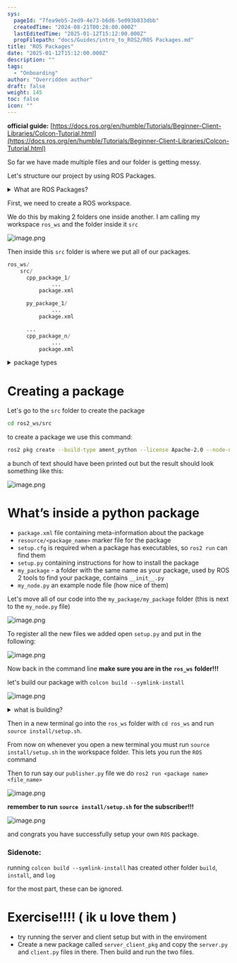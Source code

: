 ```yaml
---
sys:
  pageId: "7fea9eb5-2ed9-4e73-b6d6-5e093b833dbb"
  createdTime: "2024-08-21T00:28:00.000Z"
  lastEditedTime: "2025-01-12T15:12:00.000Z"
  propFilepath: "docs/Guides/intro_to_ROS2/ROS Packages.md"
title: "ROS Packages"
date: "2025-01-12T15:12:00.000Z"
description: ""
tags:
  - "Onboarding"
author: "Overridden author"
draft: false
weight: 145
toc: false
icon: ""
---
```


**official guide:** [https://docs.ros.org/en/humble/Tutorials/Beginner-Client-Libraries/Colcon-Tutorial.html](https://docs.ros.org/en/humble/Tutorials/Beginner-Client-Libraries/Colcon-Tutorial.html)

So far we have made multiple files and our folder is getting messy.

Let's structure our project by using ROS Packages.

<details>

<summary>What are ROS Packages?</summary>

ROS Packages are, as the name implies, packages of code that are highly sharable between ROS developers.

They consist of a folder, `package.xml` file, and source code

```python
      cpp_package_1/
		      ... imagine much code files here ..
          package.xml
```

</details>

First, we need to create a ROS workspace.

We do this by making 2 folders one inside another. I am calling my workspace `ros_ws` and the folder inside it `src`

![image.png](https://prod-files-secure.s3.us-west-2.amazonaws.com/d518164a-d88e-44d1-a4ee-3adb3bd8bce0/70706947-fd18-4537-a67b-e12946812d31/image.png?X-Amz-Algorithm=AWS4-HMAC-SHA256&X-Amz-Content-Sha256=UNSIGNED-PAYLOAD&X-Amz-Credential=ASIAZI2LB466XEND2DHT%2F20250315%2Fus-west-2%2Fs3%2Faws4_request&X-Amz-Date=20250315T080940Z&X-Amz-Expires=3600&X-Amz-Security-Token=IQoJb3JpZ2luX2VjELj%2F%2F%2F%2F%2F%2F%2F%2F%2F%2FwEaCXVzLXdlc3QtMiJIMEYCIQCZTG6JbGFaAhZGcSaQYTc%2BCi7vORoV30w8xEDxGFEYwAIhAJ6l%2BXXs2e%2FoCeZh8lMvocjJ46Qqeck9kMBfn%2FE0PuOMKv8DCBEQABoMNjM3NDIzMTgzODA1Igwh4E6S2%2B8ov5DOHaIq3AOozonM7caujq8qhY%2FWAkH5XSFiCQ55k4WtCdatbOm93ISCXH%2BRa94xq4Lj%2B19JV5AeAgfizb0LvoZmMYsLWbwk2YO4qTTfWZIKl9PmYue9JAe9q%2FrfqDDmS1%2BZtldIzwnoIKSdJ9piOluJtmxDFuP%2B1T7x8oNZArspNkGc%2BBAJhK3%2B%2F2wxngqPcZe0PDiecvq2jo57CQll7A8ILRAoTXU6XOssykdX8j4t94gVgoOvMnB9sSWxuK51YXpRV5p1QlkUZVwRqvyStyMDB7LDiWSjZ8cQOMYDc8Ve81vNmriipZHibe2xSGQgPUvEb2qXxrPMxBWKMBpJh80Qn75Gv6V341l5BTCHnNHO1wn6QDEnSNJdr82cNuVtIoEP7EOjhE6LfNk8p0SbWYvVjzzCfqWfGCrlzBXwcoUB1sz2cWm78l2FIB%2F0VHlDov%2F1%2FBOhnBT5XNg%2Bmjs65i9ayGAzP5Ku9RS7NmFT0Guo7o5L58eJ1ZnztQf8I8pa7XGKvTnekhOZ9Qro%2FcR%2FpT%2FFmx1j6R313yD14oAGymZBMqaNQ6cjr%2FstvDYXsOzO6vqiQqN%2B7yGhZHKQx412dNTrgg%2BBZrk8IT1mrCd3UKulPSpIuq8CofbAbgcf8BuIw9sZADD84dS%2BBjqkAaIeMIdrl2%2BZpXKVhsh8nc%2BFPAYoxA3kgpyOgeym0Fb6d1etjcZUb%2FcA1Sv9sE29zrcZEVA72n0wWEjtZTKlLX%2FQYidIFAAlVb4Ulcb0BRQq9Gx2hsd60tKbSgndWGHDponhMkbOc%2FKDsGSY2nekumKYisA7PyoqyQm36pPlXv7%2B6gmWw5ZyBP1XRmdbLtcZ9ePH%2BqUYjkTy2z5II1fjkpmYBiMr&X-Amz-Signature=9c3deb9c72dabba3e125131763cf5ce791f578e044211691820dd25ffd00bc95&X-Amz-SignedHeaders=host&x-id=GetObject)

Then inside this `src` folder is where we put all of our packages.

```python
ros_ws/
    src/
      cpp_package_1/
		      ...
          package.xml

      py_package_1/
		      ...
          package.xml

      ...
      cpp_package_n/
		      ...
          package.xml

```

<details>

<summary>package types</summary>

packages can be either `C++` or python.

the intern file structure is different for each but for this guide we will stick to creating python packages

</details>

# Creating a package

Let's go to the `src` folder to create the package

```bash
cd ros2_ws/src
```

to create a package we use this command:

```bash
ros2 pkg create --build-type ament_python --license Apache-2.0 --node-name my_node my_package
```

a bunch of text should have been printed out but the result should look something like this:

![image.png](https://prod-files-secure.s3.us-west-2.amazonaws.com/d518164a-d88e-44d1-a4ee-3adb3bd8bce0/e6cf1e3f-8512-4a3e-b131-079f800bf3e8/image.png?X-Amz-Algorithm=AWS4-HMAC-SHA256&X-Amz-Content-Sha256=UNSIGNED-PAYLOAD&X-Amz-Credential=ASIAZI2LB466XEND2DHT%2F20250315%2Fus-west-2%2Fs3%2Faws4_request&X-Amz-Date=20250315T080940Z&X-Amz-Expires=3600&X-Amz-Security-Token=IQoJb3JpZ2luX2VjELj%2F%2F%2F%2F%2F%2F%2F%2F%2F%2FwEaCXVzLXdlc3QtMiJIMEYCIQCZTG6JbGFaAhZGcSaQYTc%2BCi7vORoV30w8xEDxGFEYwAIhAJ6l%2BXXs2e%2FoCeZh8lMvocjJ46Qqeck9kMBfn%2FE0PuOMKv8DCBEQABoMNjM3NDIzMTgzODA1Igwh4E6S2%2B8ov5DOHaIq3AOozonM7caujq8qhY%2FWAkH5XSFiCQ55k4WtCdatbOm93ISCXH%2BRa94xq4Lj%2B19JV5AeAgfizb0LvoZmMYsLWbwk2YO4qTTfWZIKl9PmYue9JAe9q%2FrfqDDmS1%2BZtldIzwnoIKSdJ9piOluJtmxDFuP%2B1T7x8oNZArspNkGc%2BBAJhK3%2B%2F2wxngqPcZe0PDiecvq2jo57CQll7A8ILRAoTXU6XOssykdX8j4t94gVgoOvMnB9sSWxuK51YXpRV5p1QlkUZVwRqvyStyMDB7LDiWSjZ8cQOMYDc8Ve81vNmriipZHibe2xSGQgPUvEb2qXxrPMxBWKMBpJh80Qn75Gv6V341l5BTCHnNHO1wn6QDEnSNJdr82cNuVtIoEP7EOjhE6LfNk8p0SbWYvVjzzCfqWfGCrlzBXwcoUB1sz2cWm78l2FIB%2F0VHlDov%2F1%2FBOhnBT5XNg%2Bmjs65i9ayGAzP5Ku9RS7NmFT0Guo7o5L58eJ1ZnztQf8I8pa7XGKvTnekhOZ9Qro%2FcR%2FpT%2FFmx1j6R313yD14oAGymZBMqaNQ6cjr%2FstvDYXsOzO6vqiQqN%2B7yGhZHKQx412dNTrgg%2BBZrk8IT1mrCd3UKulPSpIuq8CofbAbgcf8BuIw9sZADD84dS%2BBjqkAaIeMIdrl2%2BZpXKVhsh8nc%2BFPAYoxA3kgpyOgeym0Fb6d1etjcZUb%2FcA1Sv9sE29zrcZEVA72n0wWEjtZTKlLX%2FQYidIFAAlVb4Ulcb0BRQq9Gx2hsd60tKbSgndWGHDponhMkbOc%2FKDsGSY2nekumKYisA7PyoqyQm36pPlXv7%2B6gmWw5ZyBP1XRmdbLtcZ9ePH%2BqUYjkTy2z5II1fjkpmYBiMr&X-Amz-Signature=2d9db1228098570a0f5860613247c3b8bc9f98eedfebb70e2df51061bc910675&X-Amz-SignedHeaders=host&x-id=GetObject)

# What’s inside a python package

- `package.xml` file containing meta-information about the package
- `resource/<package_name>` marker file for the package
- `setup.cfg` is required when a package has executables, so `ros2 run` can find them
- `setup.py` containing instructions for how to install the package
- `my_package` - a folder with the same name as your package, used by ROS 2 tools to find your package, contains `__init__.py`
- `my_node.py` an example node file (how nice of them)

Let's move all of our code into the `my_package/my_package` folder (this is next to the `my_node.py` file)

![image.png](https://prod-files-secure.s3.us-west-2.amazonaws.com/d518164a-d88e-44d1-a4ee-3adb3bd8bce0/9ce58f11-0da9-4d3e-b86d-506a9685d378/image.png?X-Amz-Algorithm=AWS4-HMAC-SHA256&X-Amz-Content-Sha256=UNSIGNED-PAYLOAD&X-Amz-Credential=ASIAZI2LB466XEND2DHT%2F20250315%2Fus-west-2%2Fs3%2Faws4_request&X-Amz-Date=20250315T080940Z&X-Amz-Expires=3600&X-Amz-Security-Token=IQoJb3JpZ2luX2VjELj%2F%2F%2F%2F%2F%2F%2F%2F%2F%2FwEaCXVzLXdlc3QtMiJIMEYCIQCZTG6JbGFaAhZGcSaQYTc%2BCi7vORoV30w8xEDxGFEYwAIhAJ6l%2BXXs2e%2FoCeZh8lMvocjJ46Qqeck9kMBfn%2FE0PuOMKv8DCBEQABoMNjM3NDIzMTgzODA1Igwh4E6S2%2B8ov5DOHaIq3AOozonM7caujq8qhY%2FWAkH5XSFiCQ55k4WtCdatbOm93ISCXH%2BRa94xq4Lj%2B19JV5AeAgfizb0LvoZmMYsLWbwk2YO4qTTfWZIKl9PmYue9JAe9q%2FrfqDDmS1%2BZtldIzwnoIKSdJ9piOluJtmxDFuP%2B1T7x8oNZArspNkGc%2BBAJhK3%2B%2F2wxngqPcZe0PDiecvq2jo57CQll7A8ILRAoTXU6XOssykdX8j4t94gVgoOvMnB9sSWxuK51YXpRV5p1QlkUZVwRqvyStyMDB7LDiWSjZ8cQOMYDc8Ve81vNmriipZHibe2xSGQgPUvEb2qXxrPMxBWKMBpJh80Qn75Gv6V341l5BTCHnNHO1wn6QDEnSNJdr82cNuVtIoEP7EOjhE6LfNk8p0SbWYvVjzzCfqWfGCrlzBXwcoUB1sz2cWm78l2FIB%2F0VHlDov%2F1%2FBOhnBT5XNg%2Bmjs65i9ayGAzP5Ku9RS7NmFT0Guo7o5L58eJ1ZnztQf8I8pa7XGKvTnekhOZ9Qro%2FcR%2FpT%2FFmx1j6R313yD14oAGymZBMqaNQ6cjr%2FstvDYXsOzO6vqiQqN%2B7yGhZHKQx412dNTrgg%2BBZrk8IT1mrCd3UKulPSpIuq8CofbAbgcf8BuIw9sZADD84dS%2BBjqkAaIeMIdrl2%2BZpXKVhsh8nc%2BFPAYoxA3kgpyOgeym0Fb6d1etjcZUb%2FcA1Sv9sE29zrcZEVA72n0wWEjtZTKlLX%2FQYidIFAAlVb4Ulcb0BRQq9Gx2hsd60tKbSgndWGHDponhMkbOc%2FKDsGSY2nekumKYisA7PyoqyQm36pPlXv7%2B6gmWw5ZyBP1XRmdbLtcZ9ePH%2BqUYjkTy2z5II1fjkpmYBiMr&X-Amz-Signature=bcf2a8c80727271ab1798a3aeb10fae9d6f721b1352d8ba0872c4569930f86e8&X-Amz-SignedHeaders=host&x-id=GetObject)

To register all the new files we added open `setup.py` and put in the following:

![image.png](https://prod-files-secure.s3.us-west-2.amazonaws.com/d518164a-d88e-44d1-a4ee-3adb3bd8bce0/1cd7c262-4cae-4496-9d75-c178537d24a2/image.png?X-Amz-Algorithm=AWS4-HMAC-SHA256&X-Amz-Content-Sha256=UNSIGNED-PAYLOAD&X-Amz-Credential=ASIAZI2LB466XEND2DHT%2F20250315%2Fus-west-2%2Fs3%2Faws4_request&X-Amz-Date=20250315T080940Z&X-Amz-Expires=3600&X-Amz-Security-Token=IQoJb3JpZ2luX2VjELj%2F%2F%2F%2F%2F%2F%2F%2F%2F%2FwEaCXVzLXdlc3QtMiJIMEYCIQCZTG6JbGFaAhZGcSaQYTc%2BCi7vORoV30w8xEDxGFEYwAIhAJ6l%2BXXs2e%2FoCeZh8lMvocjJ46Qqeck9kMBfn%2FE0PuOMKv8DCBEQABoMNjM3NDIzMTgzODA1Igwh4E6S2%2B8ov5DOHaIq3AOozonM7caujq8qhY%2FWAkH5XSFiCQ55k4WtCdatbOm93ISCXH%2BRa94xq4Lj%2B19JV5AeAgfizb0LvoZmMYsLWbwk2YO4qTTfWZIKl9PmYue9JAe9q%2FrfqDDmS1%2BZtldIzwnoIKSdJ9piOluJtmxDFuP%2B1T7x8oNZArspNkGc%2BBAJhK3%2B%2F2wxngqPcZe0PDiecvq2jo57CQll7A8ILRAoTXU6XOssykdX8j4t94gVgoOvMnB9sSWxuK51YXpRV5p1QlkUZVwRqvyStyMDB7LDiWSjZ8cQOMYDc8Ve81vNmriipZHibe2xSGQgPUvEb2qXxrPMxBWKMBpJh80Qn75Gv6V341l5BTCHnNHO1wn6QDEnSNJdr82cNuVtIoEP7EOjhE6LfNk8p0SbWYvVjzzCfqWfGCrlzBXwcoUB1sz2cWm78l2FIB%2F0VHlDov%2F1%2FBOhnBT5XNg%2Bmjs65i9ayGAzP5Ku9RS7NmFT0Guo7o5L58eJ1ZnztQf8I8pa7XGKvTnekhOZ9Qro%2FcR%2FpT%2FFmx1j6R313yD14oAGymZBMqaNQ6cjr%2FstvDYXsOzO6vqiQqN%2B7yGhZHKQx412dNTrgg%2BBZrk8IT1mrCd3UKulPSpIuq8CofbAbgcf8BuIw9sZADD84dS%2BBjqkAaIeMIdrl2%2BZpXKVhsh8nc%2BFPAYoxA3kgpyOgeym0Fb6d1etjcZUb%2FcA1Sv9sE29zrcZEVA72n0wWEjtZTKlLX%2FQYidIFAAlVb4Ulcb0BRQq9Gx2hsd60tKbSgndWGHDponhMkbOc%2FKDsGSY2nekumKYisA7PyoqyQm36pPlXv7%2B6gmWw5ZyBP1XRmdbLtcZ9ePH%2BqUYjkTy2z5II1fjkpmYBiMr&X-Amz-Signature=78b6fe56e42505ac7d4ed6b9b0391e50224e83195a43628cf4de417b0159de94&X-Amz-SignedHeaders=host&x-id=GetObject)

Now back in the command line **make sure you are in the** **`ros_ws`** **folder!!!**

let's build our package with `colcon build --symlink-install`

![image.png](https://prod-files-secure.s3.us-west-2.amazonaws.com/d518164a-d88e-44d1-a4ee-3adb3bd8bce0/2f2a0d27-b173-48fd-b189-5f5c0ce65619/image.png?X-Amz-Algorithm=AWS4-HMAC-SHA256&X-Amz-Content-Sha256=UNSIGNED-PAYLOAD&X-Amz-Credential=ASIAZI2LB466XEND2DHT%2F20250315%2Fus-west-2%2Fs3%2Faws4_request&X-Amz-Date=20250315T080940Z&X-Amz-Expires=3600&X-Amz-Security-Token=IQoJb3JpZ2luX2VjELj%2F%2F%2F%2F%2F%2F%2F%2F%2F%2FwEaCXVzLXdlc3QtMiJIMEYCIQCZTG6JbGFaAhZGcSaQYTc%2BCi7vORoV30w8xEDxGFEYwAIhAJ6l%2BXXs2e%2FoCeZh8lMvocjJ46Qqeck9kMBfn%2FE0PuOMKv8DCBEQABoMNjM3NDIzMTgzODA1Igwh4E6S2%2B8ov5DOHaIq3AOozonM7caujq8qhY%2FWAkH5XSFiCQ55k4WtCdatbOm93ISCXH%2BRa94xq4Lj%2B19JV5AeAgfizb0LvoZmMYsLWbwk2YO4qTTfWZIKl9PmYue9JAe9q%2FrfqDDmS1%2BZtldIzwnoIKSdJ9piOluJtmxDFuP%2B1T7x8oNZArspNkGc%2BBAJhK3%2B%2F2wxngqPcZe0PDiecvq2jo57CQll7A8ILRAoTXU6XOssykdX8j4t94gVgoOvMnB9sSWxuK51YXpRV5p1QlkUZVwRqvyStyMDB7LDiWSjZ8cQOMYDc8Ve81vNmriipZHibe2xSGQgPUvEb2qXxrPMxBWKMBpJh80Qn75Gv6V341l5BTCHnNHO1wn6QDEnSNJdr82cNuVtIoEP7EOjhE6LfNk8p0SbWYvVjzzCfqWfGCrlzBXwcoUB1sz2cWm78l2FIB%2F0VHlDov%2F1%2FBOhnBT5XNg%2Bmjs65i9ayGAzP5Ku9RS7NmFT0Guo7o5L58eJ1ZnztQf8I8pa7XGKvTnekhOZ9Qro%2FcR%2FpT%2FFmx1j6R313yD14oAGymZBMqaNQ6cjr%2FstvDYXsOzO6vqiQqN%2B7yGhZHKQx412dNTrgg%2BBZrk8IT1mrCd3UKulPSpIuq8CofbAbgcf8BuIw9sZADD84dS%2BBjqkAaIeMIdrl2%2BZpXKVhsh8nc%2BFPAYoxA3kgpyOgeym0Fb6d1etjcZUb%2FcA1Sv9sE29zrcZEVA72n0wWEjtZTKlLX%2FQYidIFAAlVb4Ulcb0BRQq9Gx2hsd60tKbSgndWGHDponhMkbOc%2FKDsGSY2nekumKYisA7PyoqyQm36pPlXv7%2B6gmWw5ZyBP1XRmdbLtcZ9ePH%2BqUYjkTy2z5II1fjkpmYBiMr&X-Amz-Signature=09efb2888ecece94c2ec129f30faa097fc6aa4a57e28101b30f09c638f58ae3c&X-Amz-SignedHeaders=host&x-id=GetObject)

<details>

<summary>what is building?</summary>

if you are a CS major at Rose-Hulman you will learn the answer to this in CSSE132

but TLDR; is it combines all the code files into one program that can be run easily 

</details>

Then in a new terminal go into the `ros_ws` folder with `cd ros_ws` and run `source install/setup.sh`. 

From now on whenever you open a new terminal you must run `source install/setup.sh` in the workspace folder. This lets you run the `ROS` command

Then to run say our `publisher.py` file we do `ros2 run <package name> <file_name>`

![image.png](https://prod-files-secure.s3.us-west-2.amazonaws.com/d518164a-d88e-44d1-a4ee-3adb3bd8bce0/4f4b1219-3a44-4632-aa0a-ce3471699f59/image.png?X-Amz-Algorithm=AWS4-HMAC-SHA256&X-Amz-Content-Sha256=UNSIGNED-PAYLOAD&X-Amz-Credential=ASIAZI2LB466XEND2DHT%2F20250315%2Fus-west-2%2Fs3%2Faws4_request&X-Amz-Date=20250315T080940Z&X-Amz-Expires=3600&X-Amz-Security-Token=IQoJb3JpZ2luX2VjELj%2F%2F%2F%2F%2F%2F%2F%2F%2F%2FwEaCXVzLXdlc3QtMiJIMEYCIQCZTG6JbGFaAhZGcSaQYTc%2BCi7vORoV30w8xEDxGFEYwAIhAJ6l%2BXXs2e%2FoCeZh8lMvocjJ46Qqeck9kMBfn%2FE0PuOMKv8DCBEQABoMNjM3NDIzMTgzODA1Igwh4E6S2%2B8ov5DOHaIq3AOozonM7caujq8qhY%2FWAkH5XSFiCQ55k4WtCdatbOm93ISCXH%2BRa94xq4Lj%2B19JV5AeAgfizb0LvoZmMYsLWbwk2YO4qTTfWZIKl9PmYue9JAe9q%2FrfqDDmS1%2BZtldIzwnoIKSdJ9piOluJtmxDFuP%2B1T7x8oNZArspNkGc%2BBAJhK3%2B%2F2wxngqPcZe0PDiecvq2jo57CQll7A8ILRAoTXU6XOssykdX8j4t94gVgoOvMnB9sSWxuK51YXpRV5p1QlkUZVwRqvyStyMDB7LDiWSjZ8cQOMYDc8Ve81vNmriipZHibe2xSGQgPUvEb2qXxrPMxBWKMBpJh80Qn75Gv6V341l5BTCHnNHO1wn6QDEnSNJdr82cNuVtIoEP7EOjhE6LfNk8p0SbWYvVjzzCfqWfGCrlzBXwcoUB1sz2cWm78l2FIB%2F0VHlDov%2F1%2FBOhnBT5XNg%2Bmjs65i9ayGAzP5Ku9RS7NmFT0Guo7o5L58eJ1ZnztQf8I8pa7XGKvTnekhOZ9Qro%2FcR%2FpT%2FFmx1j6R313yD14oAGymZBMqaNQ6cjr%2FstvDYXsOzO6vqiQqN%2B7yGhZHKQx412dNTrgg%2BBZrk8IT1mrCd3UKulPSpIuq8CofbAbgcf8BuIw9sZADD84dS%2BBjqkAaIeMIdrl2%2BZpXKVhsh8nc%2BFPAYoxA3kgpyOgeym0Fb6d1etjcZUb%2FcA1Sv9sE29zrcZEVA72n0wWEjtZTKlLX%2FQYidIFAAlVb4Ulcb0BRQq9Gx2hsd60tKbSgndWGHDponhMkbOc%2FKDsGSY2nekumKYisA7PyoqyQm36pPlXv7%2B6gmWw5ZyBP1XRmdbLtcZ9ePH%2BqUYjkTy2z5II1fjkpmYBiMr&X-Amz-Signature=9e12d50f5bc8a2a27b057daabfaf68933e338f29609deb285b0bb3f92f0d08e5&X-Amz-SignedHeaders=host&x-id=GetObject)

**remember to run** **`source install/setup.sh`** **for the subscriber!!!**

![image.png](https://prod-files-secure.s3.us-west-2.amazonaws.com/d518164a-d88e-44d1-a4ee-3adb3bd8bce0/02121119-dad4-49ec-8356-c956108b4243/image.png?X-Amz-Algorithm=AWS4-HMAC-SHA256&X-Amz-Content-Sha256=UNSIGNED-PAYLOAD&X-Amz-Credential=ASIAZI2LB466XEND2DHT%2F20250315%2Fus-west-2%2Fs3%2Faws4_request&X-Amz-Date=20250315T080940Z&X-Amz-Expires=3600&X-Amz-Security-Token=IQoJb3JpZ2luX2VjELj%2F%2F%2F%2F%2F%2F%2F%2F%2F%2FwEaCXVzLXdlc3QtMiJIMEYCIQCZTG6JbGFaAhZGcSaQYTc%2BCi7vORoV30w8xEDxGFEYwAIhAJ6l%2BXXs2e%2FoCeZh8lMvocjJ46Qqeck9kMBfn%2FE0PuOMKv8DCBEQABoMNjM3NDIzMTgzODA1Igwh4E6S2%2B8ov5DOHaIq3AOozonM7caujq8qhY%2FWAkH5XSFiCQ55k4WtCdatbOm93ISCXH%2BRa94xq4Lj%2B19JV5AeAgfizb0LvoZmMYsLWbwk2YO4qTTfWZIKl9PmYue9JAe9q%2FrfqDDmS1%2BZtldIzwnoIKSdJ9piOluJtmxDFuP%2B1T7x8oNZArspNkGc%2BBAJhK3%2B%2F2wxngqPcZe0PDiecvq2jo57CQll7A8ILRAoTXU6XOssykdX8j4t94gVgoOvMnB9sSWxuK51YXpRV5p1QlkUZVwRqvyStyMDB7LDiWSjZ8cQOMYDc8Ve81vNmriipZHibe2xSGQgPUvEb2qXxrPMxBWKMBpJh80Qn75Gv6V341l5BTCHnNHO1wn6QDEnSNJdr82cNuVtIoEP7EOjhE6LfNk8p0SbWYvVjzzCfqWfGCrlzBXwcoUB1sz2cWm78l2FIB%2F0VHlDov%2F1%2FBOhnBT5XNg%2Bmjs65i9ayGAzP5Ku9RS7NmFT0Guo7o5L58eJ1ZnztQf8I8pa7XGKvTnekhOZ9Qro%2FcR%2FpT%2FFmx1j6R313yD14oAGymZBMqaNQ6cjr%2FstvDYXsOzO6vqiQqN%2B7yGhZHKQx412dNTrgg%2BBZrk8IT1mrCd3UKulPSpIuq8CofbAbgcf8BuIw9sZADD84dS%2BBjqkAaIeMIdrl2%2BZpXKVhsh8nc%2BFPAYoxA3kgpyOgeym0Fb6d1etjcZUb%2FcA1Sv9sE29zrcZEVA72n0wWEjtZTKlLX%2FQYidIFAAlVb4Ulcb0BRQq9Gx2hsd60tKbSgndWGHDponhMkbOc%2FKDsGSY2nekumKYisA7PyoqyQm36pPlXv7%2B6gmWw5ZyBP1XRmdbLtcZ9ePH%2BqUYjkTy2z5II1fjkpmYBiMr&X-Amz-Signature=f1d953acbc79582e0bfaeb93ecd290e124114cfb65802bbc4cfb9d7e5216794f&X-Amz-SignedHeaders=host&x-id=GetObject)

and congrats you have successfully setup your own `ROS` package.

### Sidenote:

running `colcon build --symlink-install` has created other folder `build`, `install`, and `log`

for the most part, these can be ignored.

# Exercise!!!! ( ik u love them )

- try running the server and client setup but with in the enviroment
- Create a new package called `server_client_pkg` and copy the `server.py` and `client.py` files in there. Then build and run the two files.
